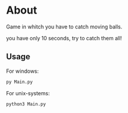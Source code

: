 # About

Game in whitch you have to catch moving balls.


you have only 10 seconds, try to catch them all!


## Usage

For windows:
```bash
py Main.py
```

For unix-systems:
```bash
python3 Main.py
```